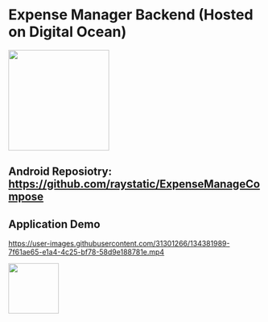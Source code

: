 # Expense Manager Backend (Hosted on Digital Ocean)
<img src="https://user-images.githubusercontent.com/31301266/133801702-013b2d62-a994-40d1-8749-6b07a771515d.png" width="200" height="200"></img>

## Android Reposiotry: https://github.com/raystatic/ExpenseManageCompose

## Application Demo
https://user-images.githubusercontent.com/31301266/134381989-7f61ae65-e1a4-4c25-bf78-58d9e188781e.mp4

[<img src="https://user-images.githubusercontent.com/31301266/133806115-18a49196-12a4-406d-bae4-04fc35cc0110.png" height="100">](https://play.google.com/store/apps/details?id=com.raystatic.expensemanagercompose)


